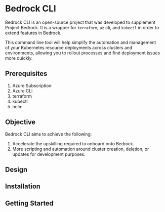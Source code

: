 # Bedrock CLI

Bedrock CLI is an open-source project that was developed to supplement Project Bedrock. It is a wrapper for `terraform`, `az` cli, and `kubectl` in order to extend features in Bedrock. 

This command line tool will help simplify the automation and management of your Kubernetes resource deployments across clusters and environments, allowing you to rollout processes and find deployment issues more quickly. 

## Prerequisites 
  1. Azure Subscription 
  2. Azure CLI 
  3. terraform 
  4. kubectl 
  5. helm 

## Objective 

Bedrock CLI aims to achieve the following: 

  1. Accelerate the upskilling required to onboard onto Bedrock. 
  2. More scripting and automation around cluster creation, deletion, or updates for development purposes. 

## Design 
## Installation
## Getting Started
